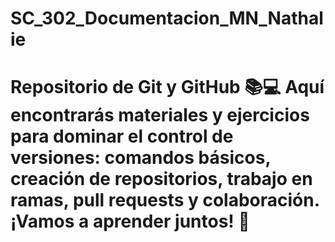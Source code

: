 # SC_302_Documentacion_MN_Nathalie
# Repositorio de Git y GitHub 📚💻 Aquí encontrarás materiales y ejercicios para dominar el control de versiones: comandos básicos, creación de repositorios, trabajo en ramas, pull requests y colaboración. ¡Vamos a aprender juntos! 🚀 
